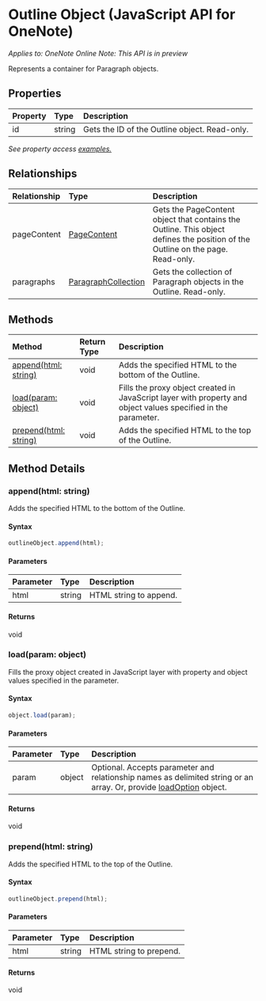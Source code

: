 # Outline Object (JavaScript API for OneNote)

_Applies to: OneNote Online_
_Note: This API is in preview_

Represents a container for Paragraph objects.

## Properties

| Property	   | Type	|Description
|:---------------|:--------|:----------|
|id|string|Gets the ID of the Outline object. Read-only.|

_See property access [examples.](#property-access-examples)_

## Relationships
| Relationship | Type	|Description|
|:---------------|:--------|:----------|
|pageContent|[PageContent](pagecontent.md)|Gets the PageContent object that contains the Outline. This object defines the position of the Outline on the page. Read-only.|
|paragraphs|[ParagraphCollection](paragraphcollection.md)|Gets the collection of Paragraph objects in the Outline. Read-only.|

## Methods

| Method		   | Return Type	|Description|
|:---------------|:--------|:----------|
|[append(html: string)](#appendhtml-string)|void|Adds the specified HTML to the bottom of the Outline.|
|[load(param: object)](#loadparam-object)|void|Fills the proxy object created in JavaScript layer with property and object values specified in the parameter.|
|[prepend(html: string)](#prependhtml-string)|void|Adds the specified HTML to the top of the Outline.|

## Method Details


### append(html: string)
Adds the specified HTML to the bottom of the Outline.

#### Syntax
```js
outlineObject.append(html);
```

#### Parameters
| Parameter	   | Type	|Description|
|:---------------|:--------|:----------|
|html|string|HTML string to append.|

#### Returns
void

### load(param: object)
Fills the proxy object created in JavaScript layer with property and object values specified in the parameter.

#### Syntax
```js
object.load(param);
```

#### Parameters
| Parameter	   | Type	|Description|
|:---------------|:--------|:----------|
|param|object|Optional. Accepts parameter and relationship names as delimited string or an array. Or, provide [loadOption](loadoption.md) object.|

#### Returns
void

### prepend(html: string)
Adds the specified HTML to the top of the Outline.

#### Syntax
```js
outlineObject.prepend(html);
```

#### Parameters
| Parameter	   | Type	|Description|
|:---------------|:--------|:----------|
|html|string|HTML string to prepend.|

#### Returns
void
